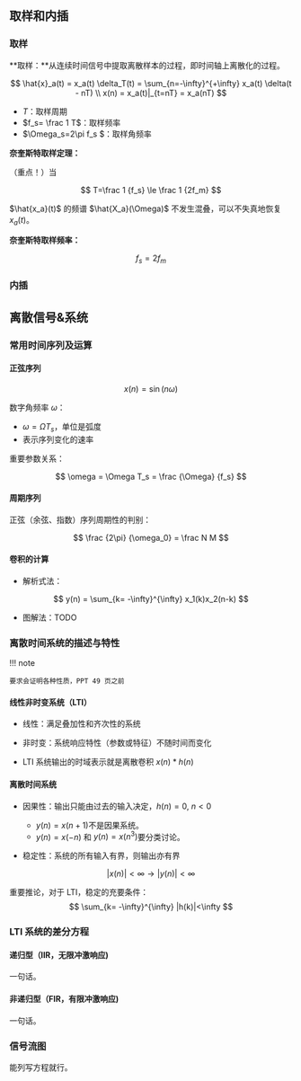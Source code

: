 ## 取样和内插

### 取样

**取样：**从连续时间信号中提取离散样本的过程，即时间轴上离散化的过程。

$$
\hat{x}_a(t) = x_a(t) \delta_T(t) = \sum_{n=-\infty}^{+\infty} x_a(t) \delta(t - nT) \\
x(n) = x_a(t)|_{t=nT} = x_a(nT)
$$

- $T$：取样周期
- $f_s= \frac 1 T$：取样频率
- $\Omega_s=2\pi f_s $：取样角频率

**奈奎斯特取样定理：**

（重点！）当

$$
T=\frac 1 {f_s} \le \frac 1 {2f_m}
$$

$\hat{x_a}(t)$ 的频谱 $\hat{X_a}(\Omega)$ 不发生混叠，可以不失真地恢复 $x_a(t)$。

**奈奎斯特取样频率：**

$$
f_s = 2f_m
$$

### 内插

## 离散信号&系统

### 常用时间序列及运算

#### 正弦序列

$$
x(n) = \sin(n\omega)
$$

数字角频率 $\omega$：

- $\omega = \Omega T_s$，单位是弧度
- 表示序列变化的速率

重要参数关系：

$$
\omega = \Omega T_s = \frac {\Omega} {f_s}
$$

#### 周期序列

正弦（余弦、指数）序列周期性的判别：

$$
\frac {2\pi} {\omega_0} = \frac N M
$$

#### 卷积的计算

- 解析式法：

$$
y(n) = \sum_{k= -\infty}^{\infty} x_1(k)x_2(n-k)
$$

- 图解法：TODO

### 离散时间系统的描述与特性

!!! note 

	要求会证明各种性质，PPT 49 页之前

#### 线性非时变系统（LTI）

- 线性：满足叠加性和齐次性的系统

- 非时变：系统响应特性（参数或特征）不随时间而变化

- LTI 系统输出的时域表示就是离散卷积 $x(n) * h(n)$

#### 离散时间系统

- 因果性：输出只能由过去的输入决定，$h(n) = 0, ~ n \lt 0$

	- $y(n)=x(n+1)$​ 不是因果系统。
	- $y(n) = x(-n)$ 和 $y(n)=x(n^3)$​ 要分类讨论。

- 稳定性：系统的所有输入有界，则输出亦有界

$$
|x(n)| < \infty \rightarrow |y(n)| < \infty
$$

重要推论，对于 LTI，稳定的充要条件：
$$
\sum_{k= -\infty}^{\infty} |h(k)|<\infty
$$

### LTI 系统的差分方程

#### 递归型（IIR，无限冲激响应)

一句话。

#### 非递归型（FIR，有限冲激响应)

一句话。

### 信号流图

能列写方程就行。
